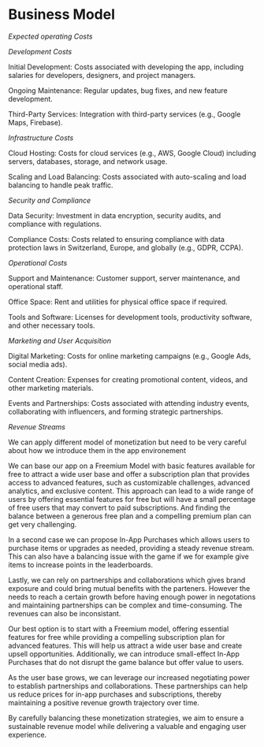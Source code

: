 # Business Model

*Expected operating Costs*

*Development Costs*

Initial Development: Costs associated with developing the app, including salaries for developers, designers, and project managers.

Ongoing Maintenance: Regular updates, bug fixes, and new feature development.

Third-Party Services: Integration with third-party services (e.g., Google Maps, Firebase).

*Infrastructure Costs*

Cloud Hosting: Costs for cloud services (e.g., AWS, Google Cloud) including servers, databases, storage, and network usage.

Scaling and Load Balancing: Costs associated with auto-scaling and load balancing to handle peak traffic.

*Security and Compliance*

Data Security: Investment in data encryption, security audits, and compliance with regulations.

Compliance Costs: Costs related to ensuring compliance with data protection laws in Switzerland, Europe, and globally (e.g., GDPR, CCPA).

*Operational Costs*

Support and Maintenance: Customer support, server maintenance, and operational staff.

Office Space: Rent and utilities for physical office space if required.

Tools and Software: Licenses for development tools, productivity software, and other necessary tools.

*Marketing and User Acquisition*

Digital Marketing: Costs for online marketing campaigns (e.g., Google Ads, social media ads).

Content Creation: Expenses for creating promotional content, videos, and other marketing materials.

Events and Partnerships: Costs associated with attending industry events, collaborating with influencers, and forming strategic partnerships.

*Revenue Streams*

We can apply different model of monetization but need to be very careful about how we introduce them in the app environement

We can base our app on a Freemium Model with basic features available for free to attract a wide user base and offer a subscription plan that provides access to advanced features, such as customizable challenges, advanced analytics, and exclusive content.
This approach can lead to a wide range of users by offering essential features for free but will have a small percentage of free users that may convert to paid subscriptions. And finding the balance between a generous free plan and a compelling premium plan can get very challenging.

In a second case we can propose In-App Purchases which allows users to purchase items or upgrades as needed, providing a steady revenue stream. This can also have a balancing issue with the game if we for example give items to increase points in the leaderboards.

Lastly, we can rely on partnerships and collaborations which gives brand exposure and could bring mutual benefits with the parteners. However the needs to reach a certain growth before having enough power in negotations and maintaining partnerships can be complex and time-consuming. The revenues can also be inconsistant.

Our best option is to start with a Freemium model, offering essential features for free while providing a compelling subscription plan for advanced features. This will help us attract a wide user base and create upsell opportunities. Additionally, we can introduce small-effect In-App Purchases that do not disrupt the game balance but offer value to users.

As the user base grows, we can leverage our increased negotiating power to establish partnerships and collaborations. These partnerships can help us reduce prices for in-app purchases and subscriptions, thereby maintaining a positive revenue growth trajectory over time.

By carefully balancing these monetization strategies, we aim to ensure a sustainable revenue model while delivering a valuable and engaging user experience.

